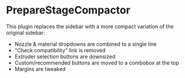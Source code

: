 # PrepareStageCompactor

This plugin replaces the sidebar with a more compact variation of the original sidebar:

* Nozzle & material dropdowns are combined to a single line
* "Check compatibility" link is removed
* Extruder selection buttons are downsized
* Custom/recommended buttons are moved to a combobox at the top
* Margins are tweaked